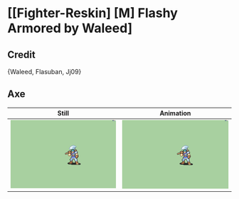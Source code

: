 # [\[Fighter-Reskin\] \[M\] Flashy Armored by Waleed]

## Credit

{Waleed, Flasuban, Jj09}
	
## Axe

| Still | Animation |
| :---: | :-------: |
| ![Axe still](./Axe_000.png) | ![Axe animation](./Axe.gif) |
